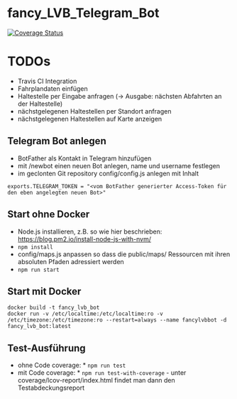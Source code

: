 # fancy_LVB_Telegram_Bot

[![Coverage Status](https://coveralls.io/repos/github/eisc/fancy_LVB_Telegram_Bot/badge.svg?branch=master)](https://coveralls.io/github/eisc/fancy_LVB_Telegram_Bot?branch=master)

# TODOs

 * Travis CI Integration
 * Fahrplandaten einfügen
 * Haltestelle per Eingabe anfragen (-> Ausgabe: nächsten Abfahrten an der Haltestelle)
 * nächstgelegenen Haltestellen per Standort anfragen
 * nächstgelegenen Haltestellen auf Karte anzeigen

## Telegram Bot anlegen

 * BotFather als Kontakt in Telegram hinzufügen
 * mit /newbot einen neuen Bot anlegen, name und username festlegen
 * im geclonten Git repository config/config.js anlegen mit Inhalt
```
exports.TELEGRAM_TOKEN = "<vom BotFather generierter Access-Token für den eben angelegten neuen Bot>"
```

## Start ohne Docker
 * Node.js installieren, z.B. so wie hier beschrieben: https://blog.pm2.io/install-node-js-with-nvm/
 * `npm install`
 * config/maps.js anpassen so dass die public/maps/ Ressourcen mit ihren absoluten Pfaden adressiert werden
 * `npm run start`


## Start mit Docker

```
docker build -t fancy_lvb_bot
docker run -v /etc/localtime:/etc/localtime:ro -v /etc/timezone:/etc/timezone:ro --restart=always --name fancylvbbot -d fancy_lvb_bot:latest
```

## Test-Ausführung

 * ohne Code coverage: * `npm run test`
 * mit Code coverage: * `npm run test-with-coverage` - unter coverage/lcov-report/index.html findet man dann den Testabdeckungsreport
